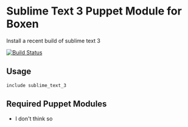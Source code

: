# Sublime Text 3 Puppet Module for Boxen

Install a recent build of sublime text 3

[![Build Status](https://travis-ci.org/boxen/puppet-template.png?branch=master)](https://travis-ci.org/boxen/puppet-template)

## Usage

```puppet
include sublime_text_3
```

## Required Puppet Modules

* I don't think so